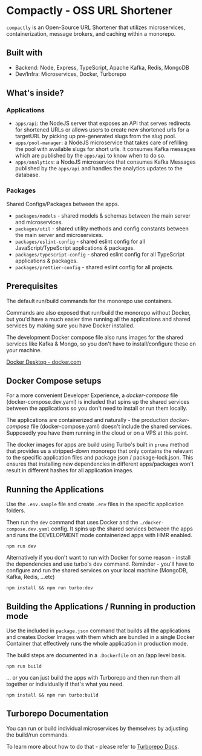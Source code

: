 # Compactly - OSS URL Shortener

`compactly` is an Open-Source URL Shortener that utilizes microservices, containerization, message brokers, and caching within a monorepo.

## Built with

- Backend: Node, Express, TypeScript, Apache Kafka, Redis, MongoDB
- Dev/Infra: Microservices, Docker, Turborepo

## What's inside?

### Applications

- `apps/api`: the NodeJS server that exposes an API that serves redirects for shortened URLs or allows users to create new shortened urls for a targetURL by picking up pre-generated slugs from the slug pool.
- `apps/pool-manager`: a NodeJS microservice that takes care of refilling the pool with available slugs for short urls. It consumes Kafka messages which are published by the `apps/api` to know when to do so.
- `apps/analytics`: a NodeJS microservice that consumes Kafka Messages published by the `apps/api` and handles the analytics updates to the database.

### Packages

Shared Configs/Packages between the apps.

- `packages/models` - shared models & schemas between the main server and microservices.
- `packages/util` - shared utility methods and config constants between the main server and microservices.
- `packages/eslint-config` - shared eslint config for all JavaScript/TypeScript applications & packages.
- `packages/typescript-config` - shared eslint config for all TypeScript applications & packages.
- `packages/prettier-config` - shared eslint config for all projects.

## Prerequisites

The default run/build commands for the monorepo use containers.

Commands are also exposed that run/build the monorepo without Docker, but you'd have a much easier time running all the applications and shared services by making sure you have Docker installed.

The development Docker compose file also runs images for the shared services like Kafka & Mongo, so you don't have to install/configure these on your machine.

[Docker Desktop - docker.com](https://www.docker.com/products/docker-desktop/)

## Docker Compose setups

For a more convenient Developer Experience, a _docker-compose_ file (docker-compose.dev.yaml) is included that spins up the shared services between the applications so you don't need to install or run them locally.

The applications are containerized and naturally - the production _docker-compose_ file (docker-compose.yaml) doesn't include the shared services. Supposedly you have them running in the cloud or on a VPS at this point.

The docker images for apps are build using Turbo's built in `prune` method that provides us a stripped-down monorepo that only contains the relevant to the specific application files and package.json / package-lock.json. This ensures that installing new dependencies in different apps/packages won't result in different hashes for all application images.

## Running the Applications

Use the `.env.sample` file and create `.env` files in the specific application folders.

Then run the `dev` command that uses Docker and the `./docker-compose.dev.yaml` config. It spins up the shared services between the apps and runs the DEVELOPMENT mode containerized apps with HMR enabled.

```
npm run dev
```

Alternatively if you don't want to run with Docker for some reason - install the dependencies and use turbo's dev command. Reminder - you'll have to configure and run the shared services on your local machine (MongoDB, Kafka, Redis, ...etc)

```
npm install && npm run turbo:dev
```

## Building the Applications / Running in production mode

Use the included in `package.json` command that builds all the applications and creates Docker Images with them which are bundled in a single Docker Container that effectively runs the whole application in production mode.

The build steps are documented in a `.Dockerfile` on an /app level basis.

```
npm run build
```

... or you can just build the apps with Turborepo and then run them all together or individually if that's what you need.

```
npm install && npm run turbo:build
```

## Turborepo Documentation

You can run or build individual microservices by themselves by adjusting the build/run commands.

To learn more about how to do that - please refer to [Turborepo Docs](https://turborepo.com/docs).

